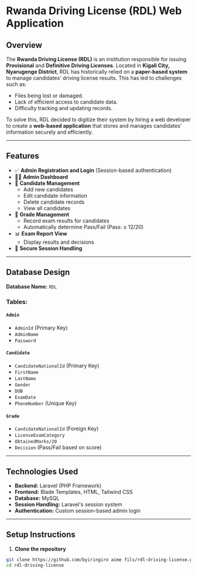 # Rwanda Driving License (RDL) Web Application

## Overview

The **Rwanda Driving License (RDL)** is an institution responsible for issuing **Provisional** and **Definitive Driving Licenses**. Located in **Kigali City, Nyarugenge District**, RDL has historically relied on a **paper-based system** to manage candidates' driving license results. This has led to challenges such as:

- Files being lost or damaged.
- Lack of efficient access to candidate data.
- Difficulty tracking and updating records.

To solve this, RDL decided to digitize their system by hiring a web developer to create a **web-based application** that stores and manages candidates’ information securely and efficiently.

---

## Features

- ✅ **Admin Registration and Login** (Session-based authentication)
- 🧑‍💼 **Admin Dashboard**
- 👥 **Candidate Management**
  - Add new candidates
  - Edit candidate information
  - Delete candidate records
  - View all candidates
- 📝 **Grade Management**
  - Record exam results for candidates
  - Automatically determine Pass/Fail (Pass: ≥ 12/20)
- 📊 **Exam Report View**
  - Display results and decisions
- 🔐 **Secure Session Handling**

---

## Database Design

**Database Name:** `RDL`

### Tables:

#### `Admin`
- `AdminId` (Primary Key)
- `AdminName`
- `Password`

#### `Candidate`
- `CandidateNationalId` (Primary Key)
- `FirstName`
- `LastName`
- `Gender`
- `DOB`
- `ExamDate`
- `PhoneNumber` (Unique Key)

#### `Grade`
- `CandidateNationalId` (Foreign Key)
- `LicenseExamCategory`
- `ObtainedMarks/20`
- `Decision` (Pass/Fail based on score)

---

## Technologies Used

- **Backend:** Laravel (PHP Framework)
- **Frontend:** Blade Templates, HTML, Tailwind CSS
- **Database:** MySQL
- **Session Handling:** Laravel's session system
- **Authentication:** Custom session-based admin login

---

## Setup Instructions

1. **Clone the repository**

```bash
git clone https://github.com/byiringiro aime fils/rdl-driving-license.git
cd rdl-driving-license
